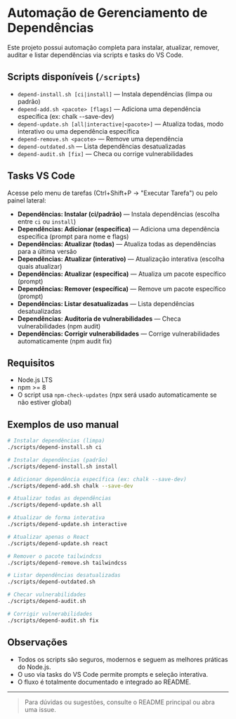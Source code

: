 # Automação de Gerenciamento de Dependências

Este projeto possui automação completa para instalar, atualizar, remover, auditar e listar dependências via scripts e tasks do VS Code.

## Scripts disponíveis (`/scripts`)

- `depend-install.sh [ci|install]` — Instala dependências (limpa ou padrão)
- `depend-add.sh <pacote> [flags]` — Adiciona uma dependência específica (ex: chalk --save-dev)
- `depend-update.sh [all|interactive|<pacote>]` — Atualiza todas, modo interativo ou uma dependência específica
- `depend-remove.sh <pacote>` — Remove uma dependência
- `depend-outdated.sh` — Lista dependências desatualizadas
- `depend-audit.sh [fix]` — Checa ou corrige vulnerabilidades

## Tasks VS Code

Acesse pelo menu de tarefas (Ctrl+Shift+P → "Executar Tarefa") ou pelo painel lateral:

- **Dependências: Instalar (ci/padrão)** — Instala dependências (escolha entre `ci` ou `install`)
- **Dependências: Adicionar (específica)** — Adiciona uma dependência específica (prompt para nome e flags)
- **Dependências: Atualizar (todas)** — Atualiza todas as dependências para a última versão
- **Dependências: Atualizar (interativo)** — Atualização interativa (escolha quais atualizar)
- **Dependências: Atualizar (específica)** — Atualiza um pacote específico (prompt)
- **Dependências: Remover (específica)** — Remove um pacote específico (prompt)
- **Dependências: Listar desatualizadas** — Lista dependências desatualizadas
- **Dependências: Auditoria de vulnerabilidades** — Checa vulnerabilidades (npm audit)
- **Dependências: Corrigir vulnerabilidades** — Corrige vulnerabilidades automaticamente (npm audit fix)

## Requisitos
- Node.js LTS
- npm >= 8
- O script usa `npm-check-updates` (npx será usado automaticamente se não estiver global)

## Exemplos de uso manual

```bash
# Instalar dependências (limpa)
./scripts/depend-install.sh ci

# Instalar dependências (padrão)
./scripts/depend-install.sh install

# Adicionar dependência específica (ex: chalk --save-dev)
./scripts/depend-add.sh chalk --save-dev

# Atualizar todas as dependências
./scripts/depend-update.sh all

# Atualizar de forma interativa
./scripts/depend-update.sh interactive

# Atualizar apenas o React
./scripts/depend-update.sh react

# Remover o pacote tailwindcss
./scripts/depend-remove.sh tailwindcss

# Listar dependências desatualizadas
./scripts/depend-outdated.sh

# Checar vulnerabilidades
./scripts/depend-audit.sh

# Corrigir vulnerabilidades
./scripts/depend-audit.sh fix
```

## Observações
- Todos os scripts são seguros, modernos e seguem as melhores práticas do Node.js.
- O uso via tasks do VS Code permite prompts e seleção interativa.
- O fluxo é totalmente documentado e integrado ao README.

---

> Para dúvidas ou sugestões, consulte o README principal ou abra uma issue.
